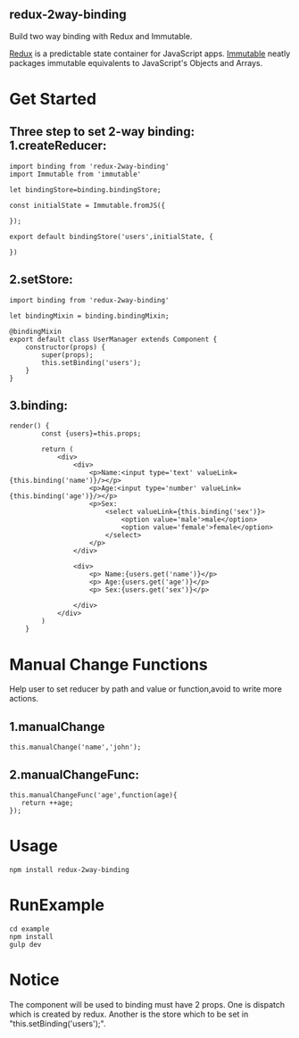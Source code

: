 ## redux-2way-binding
Build two way binding with Redux and Immutable.

[Redux](https://github.com/rackt/redux) is a predictable state container for JavaScript apps.
[Immutable](https://github.com/hughfdjackson/immutable) neatly packages immutable equivalents to JavaScript's Objects and Arrays.

Get Started
===============

Three step to set 2-way binding:
1.createReducer:
----------------

    import binding from 'redux-2way-binding'
    import Immutable from 'immutable'
    
    let bindingStore=binding.bindingStore;
    
    const initialState = Immutable.fromJS({
    
    });
    
    export default bindingStore('users',initialState, {
    
    })
    
2.setStore:
-------------

    import binding from 'redux-2way-binding'
    
    let bindingMixin = binding.bindingMixin;
    
    @bindingMixin
    export default class UserManager extends Component {
        constructor(props) {
            super(props);
            this.setBinding('users');
        }
    }

3.binding:
-----------

    render() {
            const {users}=this.props;
    
            return (
                <div>
                    <div>
                        <p>Name:<input type='text' valueLink={this.binding('name')}/></p>
                        <p>Age:<input type='number' valueLink={this.binding('age')}/></p>
                        <p>Sex:
                            <select valueLink={this.binding('sex')}>
                                <option value='male'>male</option>
                                <option value='female'>female</option>
                            </select>
                        </p>
                    </div>
    
                    <div>
                        <p> Name:{users.get('name')}</p>
                        <p> Age:{users.get('age')}</p>
                        <p> Sex:{users.get('sex')}</p>
    
                    </div>
                </div>
            )
        }
Manual Change Functions
==========
Help user to set reducer by path and value or function,avoid to write more actions.

1.manualChange
--------------

    this.manualChange('name','john');
    
2.manualChangeFunc:
--------------
    
    this.manualChangeFunc('age',function(age){
       return ++age;
    });
        
        
Usage
==========

    npm install redux-2way-binding
    
RunExample
==========

    cd example
    npm install
    gulp dev
    
Notice
==========

The component will be used to binding must have 2 props.
One is dispatch which is created by redux.
Another is the store which to be set in "this.setBinding('users');".
     